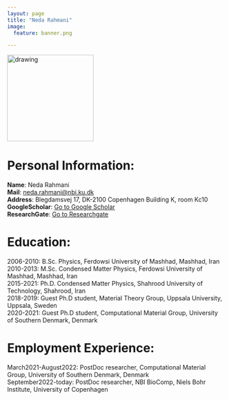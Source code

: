 ```yaml
---
layout: page
title: "Neda Rahmani"
image:
  feature: banner.png

---
```


<img src="/images/NedaRahmani.jpeg" alt="drawing" width="200"/>


# Personal Information:
**Name**: Neda Rahmani<br />
**Mail**: [neda.rahmani@nbi.ku.dk](neda.rahmani@nbi.ku.dk)<br />
**Address**: Blegdamsvej 17, DK-2100 Copenhagen Building K, room Kc10<br />
**GoogleScholar**: [Go to Google Scholar](https://scholar.google.com/citations?hl=en&user=5C41is0AAAAJ)<br />
**ResearchGate**: [Go to Researchgate](https://www.researchgate.net/profile/Neda-Rahmani-2)

# Education:
2006-2010: B.Sc. Physics, Ferdowsi University of Mashhad, Mashhad, Iran<br />
2010-2013: M.Sc. Condensed Matter Physics, Ferdowsi University of Mashhad, Mashhad, Iran <br />
2015-2021: Ph.D. Condensed Matter Physics, Shahrood University of Technology, Shahrood, Iran <br />
2018-2019: Guest Ph.D student, Material Theory Group, Uppsala University, Uppsala, Sweden<br/>
2020-2021: Guest Ph.D student, Computational Material Group, University of Southern Denmark, Denmark<br/>
 
# Employment Experience:
March2021-August2022: PostDoc researcher, Computational Material Group, University of Southern Denmark, Denmark<br/>
September2022-today: PostDoc researcher, NBI BioComp, Niels Bohr Institute, University of Copenhagen<br/>
